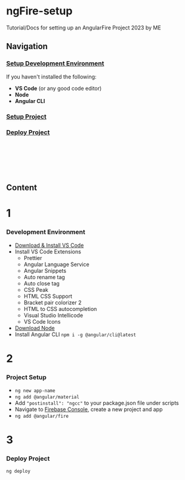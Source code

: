 # ngFire-setup
Tutorial/Docs for setting up an AngularFire Project 2023 by ME

## Navigation
### [Setup Development Environment](#1)
If you haven't installed the following:
- __VS Code__ (or any good code editor)
- __Node__
- __Angular CLI__

### [Setup Project](#2)

### [Deploy Project](#3)

&nbsp;

&nbsp;

&nbsp;

## Content
# 1
### Development Environment 
- [Download & Install VS Code](https://code.visualstudio.com/download)
- Install VS Code Extensions
  - Prettier
  - Angular Language Service
  - Angular Snippets
  - Auto rename tag
  - Auto close tag
  - CSS Peak
  - HTML CSS Support
  - Bracket pair colorizer 2
  - HTML to CSS autocompletion
  - Visual Studio Intellicode
  - VS Code Icons
- [Download Node](https://nodejs.org/pt-br/download)
- Install Angular CLI `npm i -g @angular/cli@latest`

# 2
### Project Setup
-  `ng new app-name`
-  `ng add @angular/material`
-  Add `"postinstall": "ngcc"` to your package.json file under scripts
-  Navigate to [Firebase Console](https://console.firebase.com), create a new project and app
-  `ng add @angular/fire` 

# 3
### Deploy Project
`ng deploy`
